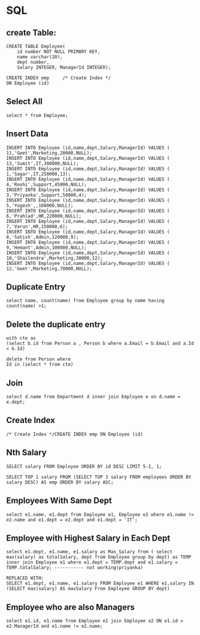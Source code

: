 # SQL

## create Table:

    CREATE TABLE Employee(
        id number NOT NULL PRIMARY KEY,
        name varchar(20),
        dept number,
        Salary INTEGER, ManagerId INTEGER);

    CREATE INDEX emp 	 /* Create Index */
    ON Employee (id)

## Select All

    select * from Employee;

## Insert Data

    INSERT INTO Employee (id,name,dept,Salary,ManagerId) VALUES ( 11,'Geet',Marketing,20000,NULL);  
    INSERT INTO Employee (id,name,dept,Salary,ManagerId) VALUES ( 13,'Sumit',IT,300000,NULL);  
    INSERT INTO Employee (id,name,dept,Salary,ManagerId) VALUES ( 1,'Sagar',IT,250000,13);  
    INSERT INTO Employee (id,name,dept,Salary,ManagerId) VALUES ( 4,'Roohi',Support,45000,NULL);  
    INSERT INTO Employee (id,name,dept,Salary,ManagerId) VALUES ( 3,'Priyanka',Support,50000,4);  
    INSERT INTO Employee (id,name,dept,Salary,ManagerId) VALUES ( 5,'Yogesh',,100000,NULL);  
    INSERT INTO Employee (id,name,dept,Salary,ManagerId) VALUES ( 6,'Prahlad',HR,220000,NULL);  
    INSERT INTO Employee (id,name,dept,Salary,ManagerId) VALUES ( 7,'Varun',HR,150000,6);  
    INSERT INTO Employee (id,name,dept,Salary,ManagerId) VALUES ( 8,'Satish',Admin,120000,9);    
    INSERT INTO Employee (id,name,dept,Salary,ManagerId) VALUES ( 9,'Hemant',Admin,100000,NULL);  
    INSERT INTO Employee (id,name,dept,Salary,ManagerId) VALUES ( 10,'Shailendra',Marketing,30000,12);  
    INSERT INTO Employee (id,name,dept,Salary,ManagerId) VALUES ( 12,'Geet',Marketing,70000,NULL);


## Duplicate Entry

    select name, count(name) from Employee group by name having count(name) >1;
    
## Delete the duplicate entry

    with cte as
    (select b.id from Person a , Person b where a.Email = b.Email and a.Id < b.Id)

    delete from Person where
    Id in (select * from cte)

## Join

    select d.name from Department d inner join Employee e on d.name = e.dept; 

## Create Index

    /* Create Index */CREATE INDEX emp ON Employee (id)

## Nth Salary

    SELECT salary FROM Employee ORDER BY id DESC LIMIT 5-1, 1;
    
    SELECT TOP 1 salary FROM (SELECT TOP 3 salary FROM employees ORDER BY salary DESC) AS emp ORDER BY salary ASC;

## Employees With Same Dept

    select e1.name, e1.dept from Employee e1, Employee e2 where e1.name != e2.name and e1.dept = e2.dept and e1.dept = 'IT';

## Employee with Highest Salary in Each Dept

    select e1.dept, e1.name, e1.salary as Max_Salary from ( select max(salary) as totalSalary, dept from Employee group by dept) as TEMP inner join Employee e1 where e1.dept = TEMP.dept and e1.salary = TEMP.totalSalary; ----------- not working(priyanka)
    
    REPLACED WITH:
    SELECT e1.dept, e1.name, e1.salary FROM Employee e1 WHERE e1.salary IN (SELECT max(salary) AS maxSalary From Employee GROUP BY dept)

## Employee who are also Managers

    select e1.id, e1.name from Employee e1 join Employee e2 ON e1.id = e2.ManagerId and e1.name != e2.name;
